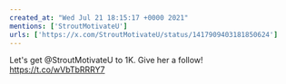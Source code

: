 ```yaml
---
created_at: "Wed Jul 21 18:15:17 +0000 2021"
mentions: ['StroutMotivateU']
urls: ['https://x.com/StroutMotivateU/status/1417909403181850624']
---
```


Let's get @StroutMotivateU to 1K. Give her a follow! https://t.co/wVbTbRRRY7